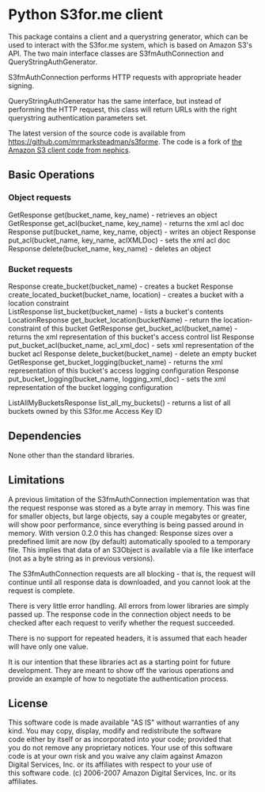 # Python S3for.me client

This package contains a client and a querystring generator, which can
be used to interact with the S3for.me system, which is based on Amazon S3's API. The two main
interface classes are S3fmAuthConnection and QueryStringAuthGenerator.

S3fmAuthConnection performs HTTP requests with appropriate header signing.

QueryStringAuthGenerator has the same interface, but instead of
performing the HTTP request, this class will return URLs with the right
querystring authentication parameters set.

The latest version of the source code is available from <https://github.com/mrmarksteadman/s3forme>.
The code is a fork of [the Amazon S3 client code from nephics](https://github.com/nephics/python-s3).

## Basic Operations

### Object requests

GetResponse get(bucket_name, key_name) - retrieves an object
GetResponse get_acl(bucket_name, key_name) - returns the xml acl doc
Response put(bucket_name, key_name, object) - writes an object
Response put_acl(bucket_name, key_name, aclXMLDoc) - sets the xml acl doc
Response delete(bucket_name, key_name) - deletes an object

### Bucket requests

Response create_bucket(bucket_name) - creates a bucket
Response create_located_bucket(bucket_name, location) - creates a bucket with a location constraint  
ListResponse list_bucket(bucket_name) - lists a bucket's contents
LocationResponse get_bucket_location(bucketName) - return the location-constraint of this bucket
GetResponse get_bucket_acl(bucket_name) - returns the xml representation of this bucket's access control list
Response put_bucket_acl(bucket_name, acl_xml_doc) - sets xml representation of the bucket acl
Response delete_bucket(bucket_name) - delete an empty bucket
GetResponse get_bucket_logging(bucket_name) - returns the xml representation of this bucket's access logging configuration
Response put_bucket_logging(bucket_name, logging_xml_doc) - sets the xml representation of the bucket logging configuration

ListAllMyBucketsResponse list_all_my_buckets() - returns a list of all buckets owned by this S3for.me Access Key ID

## Dependencies

None other than the standard libraries.

## Limitations

A previous limitation of the S3fmAuthConnection implementation was that
the request response was stored as a byte array in memory. This was
fine for smaller objects, but large objects, say a couple megabytes or
greater, will show poor performance, since everything is being passed
around in memory.  With version 0.2.0 this has changed: Response sizes
over a predefined limit are now (by default) automatically spooled to a
temporary file. This implies that data of an S3Object is available via a
file like interface (not as a byte string as in previous versions).

The S3fmAuthConnection requests are all blocking - that is, the request
will continue until all response data is downloaded, and you cannot look
at the request is complete.

There is very little error handling. All errors from lower libraries are
simply passed up. The response code in the connection object needs to be
checked after each request to verify whether the request succeeded.

There is no support for repeated headers, it is assumed that each header
will have only one value.

It is our intention that these libraries act as a starting point for
future development.  They are meant to show off the various operations
and provide an example of how to negotiate the authentication process.

## License

This software code is made available "AS IS" without warranties of any		
kind.  You may copy, display, modify and redistribute the software			
code either by itself or as incorporated into your code; provided that		
you do not remove any proprietary notices.  Your use of this software		 
code is at your own risk and you waive any claim against Amazon			   
Digital Services, Inc. or its affiliates with respect to your use of		  
this software code. (c) 2006-2007 Amazon Digital Services, Inc. or its			 
affiliates.